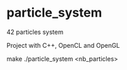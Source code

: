 # particle_system
42 particles system

Project with C++, OpenCL and OpenGL

make
./particle_system <nb_particles>
